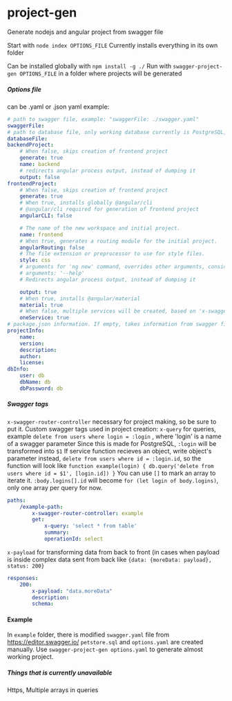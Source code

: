 # project-gen
Generate nodejs and angular project from swagger file

Start with `node index OPTIONS_FILE`
Currently installs everything in its own folder

Can be installed globally with `npm install -g ./`
Run with `swagger-project-gen OPTIONS_FILE` in a folder where projects will be generated

##### Options file
can be .yaml or .json
yaml example:
``` yaml
# path to swagger file, example: "swaggerFile: ./swagger.yaml"
swaggerFile:
# path to database file, only working database currently is PostgreSQL, example: "databaseFile: ./db.sql"
databaseFile:
backendProject:
    # When false, skips creation of frontend project
    generate: true
    name: backend
    # redirects angular process output, instead of dumping it
    output: false
frontendProject:
    # When false, skips creation of frontend project
    generate: true
    # When true, installs globally @angular/cli
    # @angular/cli required for generation of frontend project
    angularCLI: false

    # The name of the new workspace and initial project.
    name: frontend
    # When true, generates a routing module for the initial project.
    angularRouting: false
    # The file extension or preprocessor to use for style files.
    style: css
    # arguments for 'ng new' command, overrides other arguments, consider using this with "output: true"
    # arguments: '--help'
    # Redirects angular process output, instead of dumping it

    output: true
    # When true, installs @angular/material
    material: true
    # When false, multiple services will be created, based on 'x-swagger-router-controller'
    oneService: true
# package.json information. If empty, takes information from swagger file, but editing is needed
projectInfo:
    name:
    version:
    description:
    author:
    license:
dbInfo:
    user: db
    dbName: db
    dbPassword: db
```

##### Swagger tags
`x-swagger-router-controller` necessary for project making, so be sure to put it.
Custom swagger tags used in project creation:
`x-query` for queries, example `delete from users where login = :login` , where 'login' is a name of a swagger parameter
Since this is made for PostgreSQL, `:login` will be transformed into `$1`
If service function recieves an object, write object's parameter instead, `delete from users where id = :login.id`, 
so the function will look like `function example(login) { db.query('delete from users where id = $1', [login.id]) }`
You can use `[]` to mark an array to iterate it. `:body.logins[].id` will become `for (let login of body.logins)`, only one array per query for now.
``` yaml
paths:
    /example-path:
        x-swagger-router-controller: example
        get:
            x-query: 'select * from table'
            summary: 
            operationId: select
```
`x-payload` for transforming data from back to front (in cases when payload is inside complex data sent from back like `{data: {moreData: payload}, status: 200}`
``` yaml
responses:
    200:
        x-payload: "data.moreData"
        description: 
        schema:
```

#### Example
In `example` folder, there is modified `swagger.yaml` file from https://editor.swagger.io/
`petstore.sql` and `options.yaml` are created manually. 
Use `swagger-project-gen options.yaml` to generate almost working project.  


##### Things that is currently unavailable
Https,
Multiple arrays in queries